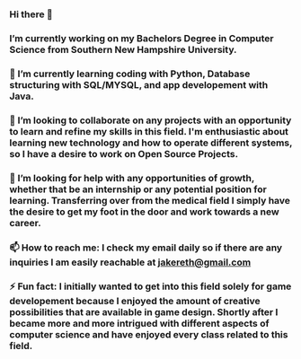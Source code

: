 ### Hi there 👋

###  I’m currently working on my Bachelors Degree in Computer Science from Southern New Hampshire University. 

### 🌱 I’m currently learning coding with Python, Database structuring with SQL/MYSQL, and app developement with Java. 

### 👯 I’m looking to collaborate on any projects with an opportunity to learn and refine my skills in this field. I'm enthusiastic about learning new technology and how to operate different systems, so I have a desire to work on Open Source Projects. 

### 🤔 I’m looking for help with any opportunities of growth, whether that be an internship or any potential position for learning. Transferring over from the medical field I simply have the desire to get my foot in the door and work towards a new career. 

### 📫 How to reach me: I check my email daily so if there are any inquiries I am easily reachable at jakereth@gmail.com

### ⚡ Fun fact: I initially wanted to get into this field solely for game developement because I enjoyed the amount of creative possibilities that are available in game design. Shortly after I became more and more intrigued with different aspects of computer science and have enjoyed every class related to this field. 

